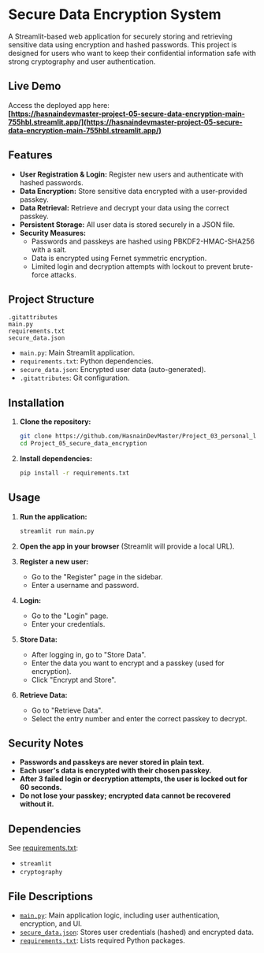 # Secure Data Encryption System

A Streamlit-based web application for securely storing and retrieving sensitive data using encryption and hashed passwords. This project is designed for users who want to keep their confidential information safe with strong cryptography and user authentication.

## Live Demo

Access the deployed app here:  
**[https://hasnaindevmaster-project-05-secure-data-encryption-main-755hbl.streamlit.app/](https://hasnaindevmaster-project-05-secure-data-encryption-main-755hbl.streamlit.app/)**

## Features

- **User Registration & Login:** Register new users and authenticate with hashed passwords.
- **Data Encryption:** Store sensitive data encrypted with a user-provided passkey.
- **Data Retrieval:** Retrieve and decrypt your data using the correct passkey.
- **Persistent Storage:** All user data is stored securely in a JSON file.
- **Security Measures:**
  - Passwords and passkeys are hashed using PBKDF2-HMAC-SHA256 with a salt.
  - Data is encrypted using Fernet symmetric encryption.
  - Limited login and decryption attempts with lockout to prevent brute-force attacks.

## Project Structure

```
.gitattributes
main.py
requirements.txt
secure_data.json
```

- `main.py`: Main Streamlit application.
- `requirements.txt`: Python dependencies.
- `secure_data.json`: Encrypted user data (auto-generated).
- `.gitattributes`: Git configuration.

## Installation

1. **Clone the repository:**
   ```sh
   git clone https://github.com/HasnainDevMaster/Project_03_personal_library_manager
   cd Project_05_secure_data_encryption
   ```

2. **Install dependencies:**
   ```sh
   pip install -r requirements.txt
   ```

## Usage

1. **Run the application:**
   ```sh
   streamlit run main.py
   ```

2. **Open the app in your browser** (Streamlit will provide a local URL).

3. **Register a new user:**
   - Go to the "Register" page in the sidebar.
   - Enter a username and password.

4. **Login:**
   - Go to the "Login" page.
   - Enter your credentials.

5. **Store Data:**
   - After logging in, go to "Store Data".
   - Enter the data you want to encrypt and a passkey (used for encryption).
   - Click "Encrypt and Store".

6. **Retrieve Data:**
   - Go to "Retrieve Data".
   - Select the entry number and enter the correct passkey to decrypt.

## Security Notes

- **Passwords and passkeys are never stored in plain text.**
- **Each user's data is encrypted with their chosen passkey.**
- **After 3 failed login or decryption attempts, the user is locked out for 60 seconds.**
- **Do not lose your passkey; encrypted data cannot be recovered without it.**

## Dependencies

See [requirements.txt](requirements.txt):

- `streamlit`
- `cryptography`

## File Descriptions

- [`main.py`](main.py): Main application logic, including user authentication, encryption, and UI.
- [`secure_data.json`](secure_data.json): Stores user credentials (hashed) and encrypted data.
- [`requirements.txt`](requirements.txt): Lists required Python packages.
